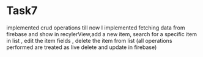 # Task7
implemented crud operations till now I implemented fetching data from firebase and show in recylerView,add a new item, search for a specific item in list , edit the item fields , delete the item from list (all operations performed are treated as live delete and update in firebase)
